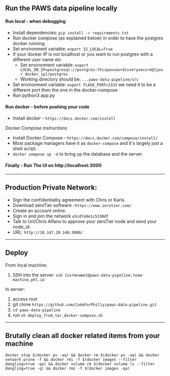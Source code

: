 Run the PAWS data pipeline locally
---------------------------------------
#### Run local - when debugging
- Install dependencies: `pip install -r requirements.txt`
- Run docker compose (as explained below) in order to have the postgres docker running.
- Set environment variable: `export IS_LOCAL=True`
- If your docker IP is not localhost or you want to run postgres with a different user name etc  
  - Set environment variable: `export LOCAL_DB_IP=postgresql://postgres:thispasswordisverysecure@[your_docker_ip]/postgres`
  - Working directory should be: `...paws-data-pipeline/src`
- Set environment variable: `export FLASK_PORT=3333` we need it to be a different port then the one in the docker-compose
- Run python3 app.py
#### Run docker - before pushing your code
- Install docker - `https://docs.docker.com/install`  

_Docker Compose instructions_  
- Install Docker Compose - `https://docs.docker.com/compose/install/`      
- Most package managers have it as `docker-compose` and it's largely just a shell script.    
- `docker compose up -d` to bring up the database and the server.

#### Finally - Run The UI on http://localhost:3000
   
---------------------------------------  
Production Private Network:
---------------------------------------    
- Sign the confidentiality agreement with Chris or Karls.  
- Download zeroTier software -`https://www.zerotier.com/`  
- Create an account online.  
- Sign in and join the network `e5cd7a9e1c5330df`  
- Talk to Uri/Chris Alfano to approve your zeroTier node and send your node_id. 
- URL: `http://10.147.20.146:3000/` 
---------------------------------------
Deploy
---------------------------------------
From local machine:
1. SSH into the server: `ssh [usrmname]@paws-data-pipeline.team-machine.phl.io` 

In server:
1. access root
2. git clone `https://github.com/CodeForPhilly/paws-data-pipeline.git`
3. `cd paws-data-pipeline`
2. run `sh deploy_from_tar_docker-compose.sh`

--------------------------
Brutally clean all docker related items from your machine
--------------------------
  `docker stop $(docker ps -aq) && docker rm $(docker ps -aq) && docker network prune -f && docker rmi -f $(docker images --filter dangling=true -qa) && docker volume rm $(docker volume ls --filter dangling=true -q) && docker rmi -f $(docker images -qa)`
